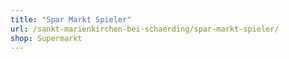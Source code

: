 ```yaml
---
title: "Spar Markt Spieler"
url: /sankt-marienkirchen-bei-schaerding/spar-markt-spieler/
shop: Supermarkt
---
```

